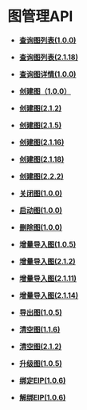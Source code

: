 # 图管理API<a name="ges_03_0015"></a>

-   **[查询图列表\(1.0.0\)](查询图列表(1-0-0).md)**  

-   **[查询图列表\(2.1.18\)](查询图列表(2-1-18).md)**  

-   **[查询图详情\(1.0.0\)](查询图详情(1-0-0).md)**  

-   **[创建图（1.0.0）](创建图（1-0-0）.md)**  

-   **[创建图\(2.1.2\)](创建图(2-1-2).md)**  

-   **[创建图\(2.1.5\)](创建图(2-1-5).md)**  

-   **[创建图\(2.1.16\)](创建图(2-1-16).md)**  

-   **[创建图\(2.1.18\)](创建图(2-1-18).md)**  

-   **[创建图\(2.2.2\)](创建图(2-2-2).md)**  

-   **[关闭图\(1.0.0\)](关闭图(1-0-0).md)**  

-   **[启动图\(1.0.0\)](启动图(1-0-0).md)**  

-   **[删除图\(1.0.0\)](删除图(1-0-0).md)**  

-   **[增量导入图\(1.0.5\)](增量导入图(1-0-5).md)**  

-   **[增量导入图\(2.1.2\)](增量导入图(2-1-2).md)**  

-   **[增量导入图\(2.1.11\)](增量导入图(2-1-11).md)**  

-   **[增量导入图\(2.1.14\)](增量导入图(2-1-14).md)**  

-   **[导出图\(1.0.5\)](导出图(1-0-5).md)**  

-   **[清空图\(1.1.6\)](清空图(1-1-6).md)**  

-   **[清空图\(2.1.2\)](清空图(2-1-2).md)**  

-   **[升级图\(1.0.5\)](升级图(1-0-5).md)**  

-   **[绑定EIP\(1.0.6\)](绑定EIP(1-0-6).md)**  

-   **[解绑EIP\(1.0.6\)](解绑EIP(1-0-6).md)**  


